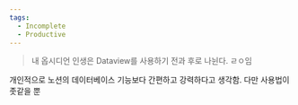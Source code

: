 ```yaml
---
tags:
  - Incomplete
  - Productive
---
```


> 내 옵시디언 인생은 Dataview를 사용하기 전과 후로 나뉜다. ㄹㅇ임

개인적으로 노션의 데이터베이스 기능보다 간편하고 강력하다고 생각함. 다만 사용법이 좃같을 뿐